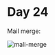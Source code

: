 # Day 24
Mail merge:

![mali-merge](https://github.com/paweldro/100-days-of-code-python-bootcamp/assets/29238627/d8228386-8882-4932-9718-9aff59fba3c2)

